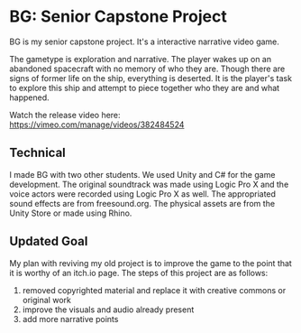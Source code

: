 # BG: Senior Capstone Project
BG is my senior capstone project. It's a interactive narrative video game.

The gametype is exploration and narrative. The player wakes up on an abandoned spacecraft with no memory of who they are. Though there are signs of former life on the ship, everything is deserted. It is the player's task to explore this ship and attempt to piece together who they are and what happened.

Watch the release video here: https://vimeo.com/manage/videos/382484524

## Technical
I made BG with two other students. We used Unity and C# for the game development.
The original soundtrack was made using Logic Pro X and the voice actors were recorded using Logic Pro X as well. The appropriated sound effects are from freesound.org.
The physical assets are from the Unity Store or made using Rhino.

## Updated Goal
My plan with reviving my old project is to improve the game to the point that it is worthy of an itch.io page.
The steps of this project are as follows:
  1. removed copyrighted material and replace it with creative commons or original work
  2. improve the visuals and audio already present
  3. add more narrative points
